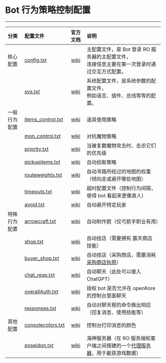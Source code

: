 # Bot 行为策略控制配置

------


| 分类 | 配置文件 | 官方文档 | 说明 |
|:---|:---|:---:|:---|
| 核心配置 | [config.txt](config.txt) | [wiki](https://openkore.com/wiki/Category:config.txt) | 主配置文件，是 Bot 登录 RO 服务器的主配置文件，<br/>连接信息主要在第一次登录时通过交互方式配置。 |
|  | [sys.txt](./sys.txt) | [wiki](https://openkore.com/wiki/Category:sys.txt) | 系统配置文件，是系统参数的配置文件，<br/>例如语言、插件、总线等等的配置。 |
| 一般行为配置 | [items_control.txt](./items_control.txt) | [wiki](https://openkore.com/wiki/items_control.txt) | 道具使用策略 |
|  | [mon_control.txt](./mon_control.txt) | [wiki](https://openkore.com/wiki/mon_control.txt) | 对抗魔物策略 |
|  | [priority.txt](./priority.txt) | [wiki](https://openkore.com/wiki/priority.txt) | 当被复数魔物攻击时、击杀它们的优先级 |
|  | [pickupitems.txt](./pickupitems.txt) | [wiki](https://openkore.com/wiki/pickupitems.txt) | 自动拾取策略 |
|  | [routeweights.txt](./routeweights.txt) | [wiki](https://openkore.com/wiki/routeweights.txt) | 自动寻路所经过的地图的权重（倾向走或避开哪些地图） |
|  | [timeouts.txt](./timeouts.txt) | [wiki](https://openkore.com/wiki/timeouts.txt) | 超时配置文件（控制行为间隔，使得 bot 看起来更像真人） |
|  | [avoid.txt](./avoidavoid.txt) | [wiki](https://openkore.com/wiki/avoid.txt) | 自动避开特定玩家 |
| 特殊行为配置 | [arrowcraft.txt](./arrowcraft.txt) | [wiki](https://openkore.com/wiki/arrowcraft.txt) | 自动制作箭（仅弓箭手职业有用） |
|  | [shop.txt](./shop.txt) | [wiki](https://openkore.com/wiki/shop.txt) | 自动挂店（需要拥有 露天商店 技能） |
|  | [buyer_shop.txt](./buyer_shop.txt) | [wiki](https://openkore.com/wiki/buyer_shop.txt) | 自动挂店（采购商店，需要消耗[采购商店执照](https://irowiki.org/wiki/Buying_Store)） |
|  | [chat_resp.txt](./chat_resp.txt) | [wiki](https://openkore.com/wiki/chat_resp.txt) | 自动聊天（此处可以接入 ChatGPT） |
|  | [overallAuth.txt](./overallAuth.txt) | [wiki](https://openkore.com/wiki/overallAuth.txt) | 授权 bot 是否允许在 openKore 的控制台里面聊天 |
|  | [responses.txt](./responses.txt) | [wiki](https://openkore.com/wiki/responses.txt) | 自动对聊天框的命令做出响应（回复消息、使用技能等） |
| 其他配置 | [consolecolors.txt](./consolecolors.txt) | [wiki](https://openkore.com/wiki/consolecolors.txt) | 控制台打印消息的颜色 |
|  | [poseidon.txt](./poseidon.txt) | [wiki](https://openkore.com/wiki/Poseidon) | 海神服务器（在 RO 服务端和客户端之间搭建的一个[代理服务器](https://github.com/Casual-Ragnarok/poseidon)，用于截获游戏数据） |


